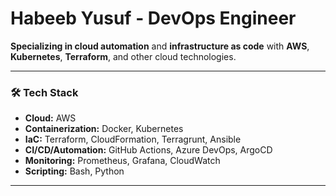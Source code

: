 # Habeeb Yusuf - DevOps Engineer

**Specializing in cloud automation** and **infrastructure as code** with **AWS**, **Kubernetes**, **Terraform**, and other cloud technologies.

---

### 🛠️ Tech Stack
- **Cloud:** AWS
- **Containerization:** Docker, Kubernetes
- **IaC:** Terraform, CloudFormation, Terragrunt, Ansible
- **CI/CD/Automation:** GitHub Actions, Azure DevOps, ArgoCD
- **Monitoring:** Prometheus, Grafana, CloudWatch
- **Scripting:** Bash, Python 

---
